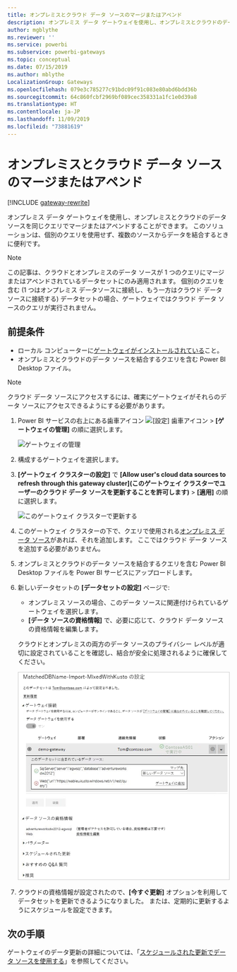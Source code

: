 ```yaml
---
title: オンプレミスとクラウド データ ソースのマージまたはアペンド
description: オンプレミス データ ゲートウェイを使用し、オンプレミスとクラウドのデータ ソースを同じクエリでマージまたはアペンドします。
author: mgblythe
ms.reviewer: ''
ms.service: powerbi
ms.subservice: powerbi-gateways
ms.topic: conceptual
ms.date: 07/15/2019
ms.author: mblythe
LocalizationGroup: Gateways
ms.openlocfilehash: 079e3c785277c91bdc09f91c083e80abd6bdd36b
ms.sourcegitcommit: 64c860fcbf2969bf089cec358331a1fc1e0d39a8
ms.translationtype: HT
ms.contentlocale: ja-JP
ms.lasthandoff: 11/09/2019
ms.locfileid: "73881619"
---
```

# <a name="merge-or-append-on-premises-and-cloud-data-sources"></a>オンプレミスとクラウド データ ソースのマージまたはアペンド

[!INCLUDE [gateway-rewrite](includes/gateway-rewrite.md)]

オンプレミス データ ゲートウェイを使用し、オンプレミスとクラウドのデータ ソースを同じクエリでマージまたはアペンドすることができます。 このソリューションは、個別のクエリを使用せず、複数のソースからデータを結合するときに便利です。

>[!NOTE]
>この記事は、クラウドとオンプレミスのデータ ソースが 1 つのクエリにマージまたはアペンドされているデータセットにのみ適用されます。 個別のクエリを含む (1 つはオンプレミス データソースに接続し、もう一方はクラウド データ ソースに接続する) データセットの場合、ゲートウェイではクラウド データ ソースのクエリが実行されません。

## <a name="prerequisites"></a>前提条件

- ローカル コンピューターに[ゲートウェイがインストールされている](/data-integration/gateway/service-gateway-install)こと。
- オンプレミスとクラウドのデータ ソースを結合するクエリを含む Power BI Desktop ファイル。

>[!NOTE]
>クラウド データ ソースにアクセスするには、確実にゲートウェイがそれらのデータ ソースにアクセスできるようにする必要があります。

1. Power BI サービスの右上にある歯車アイコン ![[設定] 歯車アイコン](media/service-gateway-mashup-on-premises-cloud/icon-gear.png) > **[ゲートウェイの管理]** の順に選択します。

    ![ゲートウェイの管理](media/service-gateway-mashup-on-premises-cloud/manage-gateways.png)

2. 構成するゲートウェイを選択します。

3. **[ゲートウェイ クラスターの設定]** で **[Allow user's cloud data sources to refresh through this gateway cluster]\(このゲートウェイ クラスターでユーザーのクラウド データ ソースを更新することを許可します\)** > **[適用]** の順に選択します。

    ![このゲートウェイ クラスターで更新する](media/service-gateway-mashup-on-premises-cloud/refresh-gateway-cluster.png)

4. このゲートウェイ クラスターの下で、クエリで使用される[オンプレミス データ ソース](service-gateway-enterprise-manage-scheduled-refresh.md#add-a-data-source)があれば、それを追加します。 ここではクラウド データ ソースを追加する必要がありません。

5. オンプレミスとクラウドのデータ ソースを結合するクエリを含む Power BI Desktop ファイルを Power BI サービスにアップロードします。

6. 新しいデータセットの **[データセットの設定]** ページで:

   - オンプレミス ソースの場合、このデータ ソースに関連付けられているゲートウェイを選択します。
   - **[データ ソースの資格情報]** で、必要に応じて、クラウド データ ソースの資格情報を編集します。

    クラウドとオンプレミスの両方のデータ ソースのプライバシー レベルが適切に設定されていることを確認し、結合が安全に処理されるように確保してください。

     ![データセットの設定](media/service-gateway-mashup-on-premises-cloud/dataset-settings.png)

7. クラウドの資格情報が設定されたので、**[今すぐ更新]** オプションを利用してデータセットを更新できるようになりました。 または、定期的に更新するようにスケジュールを設定できます。

## <a name="next-steps"></a>次の手順

ゲートウェイのデータ更新の詳細については、「[スケジュールされた更新でデータ ソースを使用する](service-gateway-enterprise-manage-scheduled-refresh.md#use-the-data-source-for-scheduled-refresh)」を参照してください。
